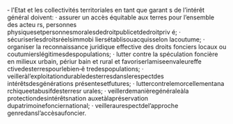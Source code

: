 ‐ l'Etat et les collectivités territoriales en tant que garant s de l’intérêt général doivent:
· assurer un accès équitable aux terres pour l’ensemble des acteu rs, personnes
physiquesetpersonnesmoralesdedroitpublicetdedroitpriv é;
· sécuriserlesdroitsréelsimmobi liersétablisouacquisselon lacoutume;
· organiser la reconnaissance juridique effective des droits fonciers locaux ou
coutumierslégitimesdespopulations;
· lutter contre la spéculation foncière en milieux urbain, périur bain et rural et favoriserlamiseenvaleureffe ctivedesterrespourlebien‐ê tredespopulations;
· veilleràl’exploitationdurabledesterresdanslerespectdes intérêtsdesgénérations
présentesetfutures;
· luttercontrelemorcellementana rchiqueetabusifdesterresr urales;
· veillerdemanièregénéraleàla protectiondesintérêtsnation auxetàlapréservation
dupatrimoinefonciernational;
· veilleraurespectdel’approche genredansl’accèsaufoncier.